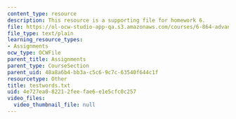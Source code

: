 ```yaml
---
content_type: resource
description: This resource is a supporting file for homework 6.
file: https://ol-ocw-studio-app-qa.s3.amazonaws.com/courses/6-864-advanced-natural-language-processing-fall-2005/4e727ea082212feefae6e1e5cfc0c257_testwords.txt
file_type: text/plain
learning_resource_types:
- Assignments
ocw_type: OCWFile
parent_title: Assignments
parent_type: CourseSection
parent_uid: 48a8a6b4-bb3a-c5c6-9c7c-63540f644c1f
resourcetype: Other
title: testwords.txt
uid: 4e727ea0-8221-2fee-fae6-e1e5cfc0c257
video_files:
  video_thumbnail_file: null
---
```

